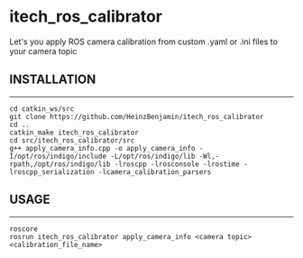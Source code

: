 # itech_ros_calibrator
Let's you apply ROS camera calibration from custom .yaml or .ini files to your camera topic

## INSTALLATION
-----
```
cd catkin_ws/src
git clone https://github.com/HeinzBenjamin/itech_ros_calibrator
cd ..
catkin_make itech_ros_calibrator
cd src/itech_ros_calibrator/src
g++ apply_camera_info.cpp -o apply_camera_info -I/opt/ros/indigo/include -L/opt/ros/indigo/lib -Wl,-rpath,/opt/ros/indigo/lib -lroscpp -lrosconsole -lrostime -lroscpp_serialization -lcamera_calibration_parsers
```

## USAGE
-----
```
roscore
rosrun itech_ros_calibrator apply_camera_info <camera topic> <calibration_file_name>
```
